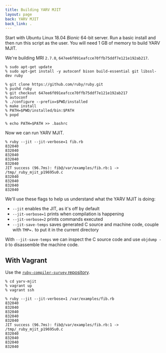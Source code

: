 ```yaml
---
title: Building YARV MJIT
layout: page
back: YARV MJIT
back_link: .
---
```


Start with Ubuntu Linux 18.04 *Bionic* 64-bit server. Run a basic install and then run this script as the user. You will need 1 GB of memory to build YARV MJIT.

We're building MRI `2.7.0`, `647ee6f091eafcce70ffb75ddf7e121e192ab217`.

```
% sudo apt-get update
% sudo apt-get install -y autoconf bison build-essential git libssl-dev ruby

% git clone https://github.com/ruby/ruby.git
% pushd ruby
% git checkout 647ee6f091eafcce70ffb75ddf7e121e192ab217
% autoconf
% ./configure --prefix=$PWD/installed
% make install
% PATH=$PWD/installed/bin:$PATH
% popd

% echo PATH=$PATH >> .bashrc
```

Now we can run YARV MJIT.

```
% ruby --jit --jit-verbose=1 fib.rb
832040
832040
832040
832040
832040
JIT success (96.7ms): fib@/var/examples/fib.rb:1 -> /tmp/_ruby_mjit_p19695u0.c
832040
832040
832040
832040
```

We'll use these flags to help us understand what the YARV MJIT is doing:

* `--jit` enables the JIT, as it's off by default
* `--jit-verbose=1` prints when compilation is happening
* `--jit-verbose=2` prints commands executed
* `--jit-save-temps` saves generated C source and machine code, couple with `TMP=.` to put it in the current directory

With `--jit-save-temps` we can inspect the C source code and use `objdump -D` to disassemble the machine code.

## With Vagrant

Use the [`ruby-compiler-survey` repository](https://github.com/ruby-compiler-survey/ruby-compiler-survey/).

```
% cd yarv-mjit
% vagrant up
% vagrant ssh
```

```
% ruby --jit --jit-verbose=1 /var/examples/fib.rb
832040
832040
832040
832040
832040
JIT success (96.7ms): fib@/var/examples/fib.rb:1 -> /tmp/_ruby_mjit_p19695u0.c
832040
832040
832040
832040
```
